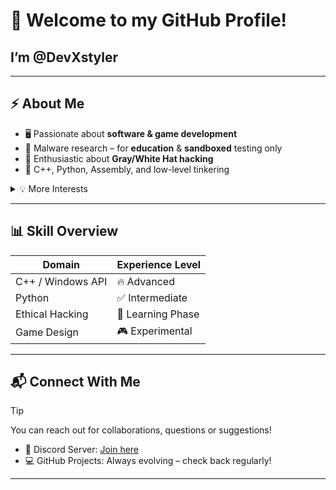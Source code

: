 # 👋 Welcome to my GitHub Profile!


## I’m **@DevXstyler**
---

## ⚡ About Me

- 🖥️ Passionate about **software & game development**
- 🧠 Malware research – for **education** & **sandboxed** testing only
- 🔐 Enthusiastic about **Gray/White Hat hacking**
- 🧰 C++, Python, Assembly, and low-level tinkering

<details>
<summary>💡 More Interests</summary>

- Reverse Engineering  
- System Internals  
- Building custom tools  
- Creating experimental projects

</details>

---

## 📊 Skill Overview

| Domain              | Experience Level    |
|---------------------|---------------------|
| C++ / Windows API    | 🔥 Advanced          |
| Python               | ✅ Intermediate      |
| Ethical Hacking      | 🧪 Learning Phase    |
| Game Design          | 🎮 Experimental      |

---

## 📬 Connect With Me

> [!TIP]
> You can reach out for collaborations, questions or suggestions!

- 💬 Discord Server: [Join here](https://discord.gg/75W6mXRh5f)
- 💻 GitHub Projects: Always evolving – check back regularly!

---
